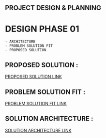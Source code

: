 ## PROJECT DESIGN & PLANNING
# DESIGN PHASE 01
    - ARCHITECTURE
    - PROBLEM SOLUTION FIT
    - PROPOSED SOLUTION

## PROPOSED SOLUTION :

[PROPOSED SOLUTION LINK]([https://github.com/IBM-EPBL/IBM-Project-25107-1659953782/tree/main/Project_Designing_%26_Planning/Design_phase_01/Architecture](https://github.com/IBM-EPBL/IBM-Project-25107-1659953782/blob/main/Project_Designing_%26_Planning/Design_phase_01/Architecture/Solution%20Architecture.pdf))

## PROBLEM SOLUTION FIT :

[PROBLEM SOLUTION FIT LINK]([https://github.com/IBM-EPBL/IBM-Project-1392-1658386621/blob/main/Project_Design%26Planning/Design_Phase_01/Problem%20Solution%20fit/Problem-Solution%20FIt.pdf](https://github.com/IBM-EPBL/IBM-Project-25107-1659953782/blob/main/Project_Designing_%26_Planning/Design_phase_01/Problem%20Solution%20Fit/Problem%20Solution%20Fit.pdf))

## SOLUTION ARCHITECTURE :

[SOLUTION ARCHITECTURE LINK]([https://github.com/IBM-EPBL/IBM-Project-1392-1658386621/blob/main/Project_Design%26Planning/Design_Phase_01/Architecture/Solution%20Architecture.pdf](https://github.com/IBM-EPBL/IBM-Project-25107-1659953782/blob/main/Project_Designing_%26_Planning/Design_phase_01/Proposed%20Solution/Proposed%20Solution.pdf))
    
